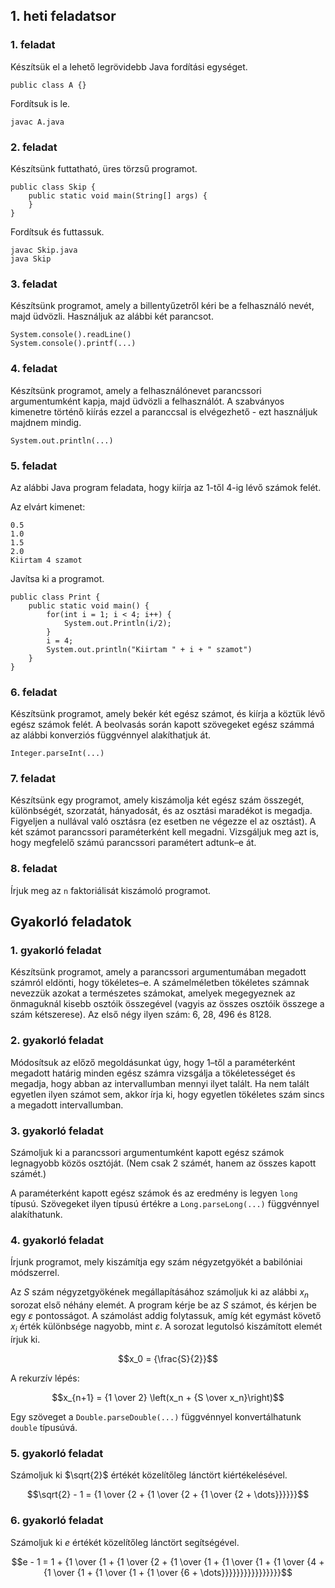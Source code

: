 
## 1. heti feladatsor

### 1. feladat

Készítsük el a lehető legrövidebb Java fordítási egységet.

~~~{.java}
public class A {}
~~~

Fordítsuk is le.

~~~
javac A.java
~~~

### 2. feladat

Készítsünk futtatható, üres törzsű programot.

~~~{.java}
public class Skip {
    public static void main(String[] args) {
    }
}
~~~

Fordítsuk és futtassuk.

~~~
javac Skip.java
java Skip
~~~


### 3. feladat

Készítsünk programot, amely a billentyűzetről kéri be a felhasználó nevét,
majd üdvözli. Használjuk az alábbi két parancsot.

~~~{.java}
System.console().readLine()
System.console().printf(...)
~~~

### 4. feladat

Készítsünk programot, amely a felhasználónevet parancssori argumentumként
kapja, majd üdvözli a felhasználót. A szabványos kimenetre történő kiírás
ezzel a paranccsal is elvégezhető - ezt használjuk majdnem mindig.

~~~{.java}
System.out.println(...)
~~~

### 5. feladat

Az alábbi Java program feladata, hogy kiírja az 1-től 4-ig lévő számok felét.

Az elvárt kimenet:
```
0.5
1.0
1.5
2.0
Kiirtam 4 szamot
```

Javítsa ki a programot.

~~~{.java}
public class Print {
    public static void main() {
        for(int i = 1; i < 4; i++) {
            System.out.Println(i/2);
        }
        i = 4;
        System.out.println("Kiirtam " + i + " szamot")
    }
}
~~~

### 6. feladat

Készítsünk programot, amely bekér két egész számot, és kiírja a köztük lévő egész
számok felét. A beolvasás során kapott szövegeket egész számmá az alábbi konverziós
függvénnyel alakíthatjuk át.

~~~{.java}
Integer.parseInt(...)
~~~

### 7. feladat

Készítsünk egy programot, amely kiszámolja két egész szám összegét,
különbségét, szorzatát, hányadosát, és az osztási maradékot is megadja.
Figyeljen a nullával való osztásra (ez esetben ne végezze el az osztást).
A két számot parancssori paraméterként kell megadni. Vizsgáljuk meg azt is,
hogy megfelelő számú parancssori paramétert adtunk–e át.

### 8. feladat

Írjuk meg az `n` faktoriálisát kiszámoló programot.

## Gyakorló feladatok

### 1. gyakorló feladat

Készítsünk programot, amely a parancssori argumentumában megadott
számról eldönti, hogy tökéletes–e. A számelméletben tökéletes számnak
nevezzük azokat a természetes számokat, amelyek megegyeznek az önmaguknál
kisebb osztóik összegével (vagyis az összes osztóik összege a szám kétszerese).
Az első négy ilyen szám: 6, 28, 496 és 8128.

### 2. gyakorló feladat

Módosítsuk az előző megoldásunkat úgy, hogy 1–től a paraméterként megadott
határig minden egész számra vizsgálja a tökéletességet és megadja, hogy abban az
intervallumban mennyi ilyet talált. Ha nem talált egyetlen ilyen számot sem,
akkor írja ki, hogy egyetlen tökéletes szám sincs a megadott intervallumban.

### 3. gyakorló feladat

Számoljuk ki a parancssori argumentumként kapott egész számok legnagyobb
közös osztóját. (Nem csak 2 számét, hanem az összes kapott számét.)

A paraméterként kapott egész számok és az eredmény is legyen `long` típusú.
Szövegeket ilyen típusú értékre a `Long.parseLong(...)` függvénnyel alakíthatunk.

### 4. gyakorló feladat

Írjunk programot, mely kiszámítja egy szám négyzetgyökét a babilóniai módszerrel.

Az $S$ szám négyzetgyökének megállapításához számoljuk ki az alábbi $x_n$ sorozat első
néhány elemét. A program kérje be az $S$ számot, és kérjen be egy $\varepsilon$ pontosságot.
A számolást addig folytassuk, amíg két egymást követő $x_i$ érték különbsége nagyobb,
mint $\varepsilon$. A sorozat legutolsó kiszámított elemét írjuk ki.

$$x_0 = {\frac{S}{2}}$$

A rekurzív lépés:

$$x_{n+1} = {1 \over 2} \left(x_n + {S \over x_n}\right)$$

Egy szöveget a `Double.parseDouble(...)` függvénnyel konvertálhatunk `double` típusúvá.

### 5. gyakorló feladat

Számoljuk ki $\sqrt{2}$ értékét közelítőleg lánctört kiértékelésével.

$$\sqrt{2} - 1 = {1 \over {2 + {1 \over {2 + {1 \over {2 + \dots}}}}}}$$

### 6. gyakorló feladat

Számoljuk ki $e$ értékét közelítőleg lánctört segítségével.

$$e - 1 = 1 + {1 \over {1 + {1 \over {2 + {1 \over {1 + {1 \over {1 + {1 \over {4 + {1 \over {1 + {1 \over {1 + {1 \over {6 + \dots}}}}}}}}}}}}}}}}$$

